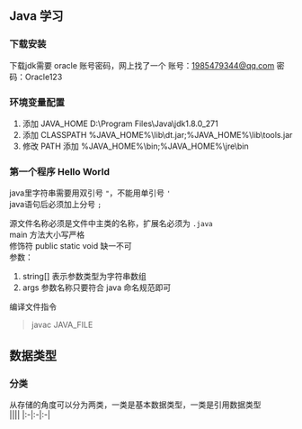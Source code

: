 ## Java 学习
### 下载安装

下载jdk需要 oracle 账号密码，网上找了一个
账号：1985479344@qq.com
密码：Oracle123

### 环境变量配置
1. 添加 JAVA_HOME D:\Program Files\Java\jdk1.8.0_271  
2. 添加 CLASSPATH %JAVA_HOME%\lib\dt.jar;%JAVA_HOME%\lib\tools.jar  
3. 修改 PATH 添加 %JAVA_HOME%\bin;%JAVA_HOME%\jre\bin   

### 第一个程序 Hello World
java里字符串需要用双引号 `"`，不能用单引号 `'`  
java语句后必须加上分号 `;`  

源文件名称必须是文件中主类的名称，扩展名必须为 `.java`  
main 方法大小写严格  
修饰符 public static void 缺一不可  
参数：
  1. string[] 表示参数类型为字符串数组
  2. args 参数名称只要符合 java 命名规范即可

编译文件指令
> javac JAVA_FILE  

## 数据类型
### 分类
从存储的角度可以分为两类，一类是基本数据类型，一类是引用数据类型  
||||
|:-|:-|:-|